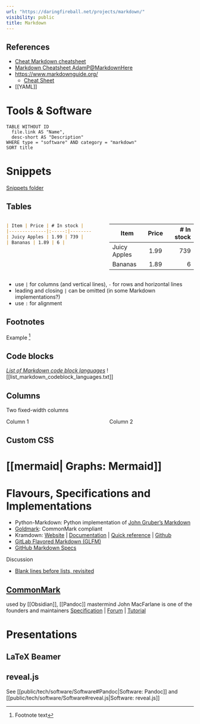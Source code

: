 ```yaml
---
url: "https://daringfireball.net/projects/markdown/"
visibility: public
title: Markdown
---
```

## References

- [Cheat Markdown cheatsheet](file://.config/cheat/cheatsheets/personal/markdown)
- [Markdown Cheatsheet AdamP@MarkdownHere](https://github.com/adam-p/markdown-here/wiki/Markdown-Cheatsheet)
- <https://www.markdownguide.org/>
    - [Cheat Sheet](https://www.markdownguide.org/cheat-sheet/)
- [[YAML]]

# Tools & Software

```dataview
TABLE WITHOUT ID
  file.link AS "Name",
  desc-short AS "Description"
WHERE type = "software" AND category = "markdown"
SORT title
```

# Snippets

[Snippets folder](file://src)

## Tables

<div style="display: flex; justify-content: space-between; width: 100%">
<div style="width: 45%">

```markdown
| Item | Price | # In stock |
|--------------|:-----:|-----------:|
| Juicy Apples | 1.99 | 739 |
| Bananas | 1.89 | 6 |
```

</div>
<div style="width: 45%">

| Item | Price | # In stock |
|--------------|:-----:|-----------:|
| Juicy Apples | 1.99 | 739 |
| Bananas | 1.89 | 6 |
</div>
</div>

- use `|` for columns (and vertical lines), `-` for rows and horizontal lines
- leading and closing `|` can be omitted (in some Markdown implementations?)
- use `:` for alignment

## Footnotes

Example [^1]
[^1]: Footnote text

## Code blocks

[_List of Markdown code block languages_](https://markdown.land/markdown-code-block)
![[list_markdown_codeblock_languages.txt]]

## Columns

Two fixed-width columns
<div style="display: flex; justify-content: space-between; width: 100%">
<div style="width: 45%">
Column 1
</div>
<div style="width: 45%">
Column 2
</div>
</div>

## Custom CSS

<!-- Doesn't work atm
Font Awesome icons: include relevant `.css` files, then use HTML
<i class="fa-brands fa-linux"></i> -->

# [[mermaid| Graphs: Mermaid]]

# Flavours, Specifications and Implementations

- Python-Markdown: Python implementation of [John Gruber’s Markdown](https://daringfireball.net/projects/markdown/)
- [Goldmark](https://github.com/yuin/goldmark/): CommonMark compliant
- Kramdown: [Website](https://kramdown.gettalong.org/) | [Documentation](https://kramdown.gettalong.org/documentation.html) | [Quick reference](https://kramdown.gettalong.org/quickref.html) | [Github](https://github.com/gettalong/kramdown)
- [GitLab Flavored Markdown (GLFM)](https://docs.gitlab.com/ee/user/markdown.html)
- [GitHub Markdown Specs](https://github.github.com/gfm/)

Discussion

- [Blank lines before lists, revisited](https://talk.commonmark.org/t/blank-lines-before-lists-revisited/1990/5)

## [CommonMark](http://commonmark.org/)

used by [[Obsidian]], [[Pandoc]] mastermind John MacFarlane is one of the founders and maintainers
[Specification](https://spec.commonmark.org/0.30/) | [Forum](https://talk.commonmark.org/) | [Tutorial](https://commonmark.org/help/tutorial/)

# Presentations

## LaTeX Beamer

## reveal.js

See [[public/tech/software/Software#Pandoc|Software: Pandoc]] and [[public/tech/software/Software#reveal.js|Software: reveal.js]]
